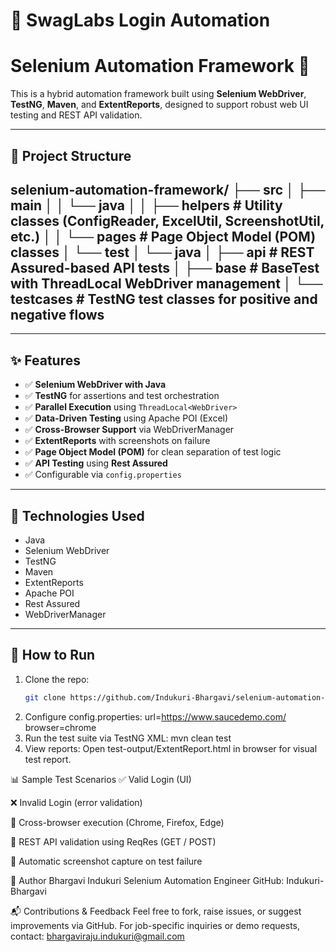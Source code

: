 # 🔐 SwagLabs Login Automation

# Selenium Automation Framework 🚀

This is a hybrid automation framework built using **Selenium WebDriver**, **TestNG**, **Maven**, and **ExtentReports**, designed to support robust web UI testing and REST API validation.

---

## 📁 Project Structure

selenium-automation-framework/
├── src
│ ├── main
│ │ └── java
│ │ ├── helpers # Utility classes (ConfigReader, ExcelUtil, ScreenshotUtil, etc.)
│ │ └── pages # Page Object Model (POM) classes
│ └── test
│ └── java
│ ├── api # REST Assured-based API tests
│ ├── base # BaseTest with ThreadLocal WebDriver management
│ └── testcases # TestNG test classes for positive and negative flows
---


---

## ✨ Features

- ✅ **Selenium WebDriver with Java**
- ✅ **TestNG** for assertions and test orchestration
- ✅ **Parallel Execution** using `ThreadLocal<WebDriver>`
- ✅ **Data-Driven Testing** using Apache POI (Excel)
- ✅ **Cross-Browser Support** via WebDriverManager
- ✅ **ExtentReports** with screenshots on failure
- ✅ **Page Object Model (POM)** for clean separation of test logic
- ✅ **API Testing** using **Rest Assured**
- ✅ Configurable via `config.properties`

---

## 🔧 Technologies Used

- Java
- Selenium WebDriver
- TestNG
- Maven
- ExtentReports
- Apache POI
- Rest Assured
- WebDriverManager

---

## 📄 How to Run

1. Clone the repo:
   ```bash
   git clone https://github.com/Indukuri-Bhargavi/selenium-automation-framework.git
2. Configure config.properties:
	url=https://www.saucedemo.com/
	browser=chrome
3. Run the test suite via TestNG XML:
	mvn clean test
4. View reports:
	Open test-output/ExtentReport.html in browser for visual test report.



📊 Sample Test Scenarios
✅ Valid Login (UI)

❌ Invalid Login (error validation)

🔄 Cross-browser execution (Chrome, Firefox, Edge)

📡 REST API validation using ReqRes (GET / POST)

📸 Automatic screenshot capture on test failure


📌 Author
Bhargavi Indukuri
Selenium Automation Engineer
GitHub: Indukuri-Bhargavi

📬 Contributions & Feedback
Feel free to fork, raise issues, or suggest improvements via GitHub.
For job-specific inquiries or demo requests, contact: bhargaviraju.indukuri@gmail.com